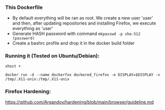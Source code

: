 ### This Dockerfile

- By default everything will be ran as root. We create a new user 'user' and then, after updating repositories and installing Firefox, we execute everything as 'user'
- Generate HASH password with command `mkpasswd -p sha-512 (password)`
- Create a bashrc profile and drop it in the docker build folder

### Running it (Tested on Ubuntu/Debian):

`xhost +`

`docker run -d --name dockerfox dockered_firefox -e DISPLAY=$DISPLAY -v /tmp/.X11-unix:/tmp/.X11-unix`

### Firefox Hardening:
https://github.com/Argandov/hardening/blob/main/browser/guideline.md

